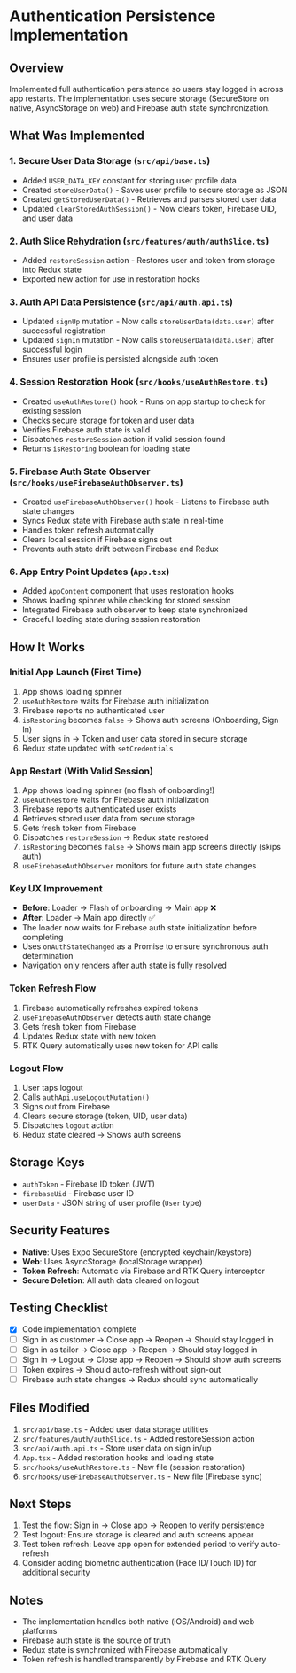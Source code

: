 # Authentication Persistence Implementation

## Overview
Implemented full authentication persistence so users stay logged in across app restarts. The implementation uses secure storage (SecureStore on native, AsyncStorage on web) and Firebase auth state synchronization.

## What Was Implemented

### 1. **Secure User Data Storage** (`src/api/base.ts`)
- Added `USER_DATA_KEY` constant for storing user profile data
- Created `storeUserData()` - Saves user profile to secure storage as JSON
- Created `getStoredUserData()` - Retrieves and parses stored user data
- Updated `clearStoredAuthSession()` - Now clears token, Firebase UID, and user data

### 2. **Auth Slice Rehydration** (`src/features/auth/authSlice.ts`)
- Added `restoreSession` action - Restores user and token from storage into Redux state
- Exported new action for use in restoration hooks

### 3. **Auth API Data Persistence** (`src/api/auth.api.ts`)
- Updated `signUp` mutation - Now calls `storeUserData(data.user)` after successful registration
- Updated `signIn` mutation - Now calls `storeUserData(data.user)` after successful login
- Ensures user profile is persisted alongside auth token

### 4. **Session Restoration Hook** (`src/hooks/useAuthRestore.ts`)
- Created `useAuthRestore()` hook - Runs on app startup to check for existing session
- Checks secure storage for token and user data
- Verifies Firebase auth state is valid
- Dispatches `restoreSession` action if valid session found
- Returns `isRestoring` boolean for loading state

### 5. **Firebase Auth State Observer** (`src/hooks/useFirebaseAuthObserver.ts`)
- Created `useFirebaseAuthObserver()` hook - Listens to Firebase auth state changes
- Syncs Redux state with Firebase auth state in real-time
- Handles token refresh automatically
- Clears local session if Firebase signs out
- Prevents auth state drift between Firebase and Redux

### 6. **App Entry Point Updates** (`App.tsx`)
- Added `AppContent` component that uses restoration hooks
- Shows loading spinner while checking for stored session
- Integrated Firebase auth observer to keep state synchronized
- Graceful loading state during session restoration

## How It Works

### **Initial App Launch (First Time)**
1. App shows loading spinner
2. `useAuthRestore` waits for Firebase auth initialization
3. Firebase reports no authenticated user
4. `isRestoring` becomes `false` → Shows auth screens (Onboarding, Sign In)
5. User signs in → Token and user data stored in secure storage
6. Redux state updated with `setCredentials`

### **App Restart (With Valid Session)**
1. App shows loading spinner (no flash of onboarding!)
2. `useAuthRestore` waits for Firebase auth initialization
3. Firebase reports authenticated user exists
4. Retrieves stored user data from secure storage
5. Gets fresh token from Firebase
6. Dispatches `restoreSession` → Redux state restored
7. `isRestoring` becomes `false` → Shows main app screens directly (skips auth)
8. `useFirebaseAuthObserver` monitors for future auth state changes

### **Key UX Improvement**
- **Before**: Loader → Flash of onboarding → Main app ❌
- **After**: Loader → Main app directly ✅
- The loader now waits for Firebase auth state initialization before completing
- Uses `onAuthStateChanged` as a Promise to ensure synchronous auth determination
- Navigation only renders after auth state is fully resolved

### **Token Refresh Flow**
1. Firebase automatically refreshes expired tokens
2. `useFirebaseAuthObserver` detects auth state change
3. Gets fresh token from Firebase
4. Updates Redux state with new token
5. RTK Query automatically uses new token for API calls

### **Logout Flow**
1. User taps logout
2. Calls `authApi.useLogoutMutation()`
3. Signs out from Firebase
4. Clears secure storage (token, UID, user data)
5. Dispatches `logout` action
6. Redux state cleared → Shows auth screens

## Storage Keys
- `authToken` - Firebase ID token (JWT)
- `firebaseUid` - Firebase user ID
- `userData` - JSON string of user profile (`User` type)

## Security Features
- **Native**: Uses Expo SecureStore (encrypted keychain/keystore)
- **Web**: Uses AsyncStorage (localStorage wrapper)
- **Token Refresh**: Automatic via Firebase and RTK Query interceptor
- **Secure Deletion**: All auth data cleared on logout

## Testing Checklist
- [x] Code implementation complete
- [ ] Sign in as customer → Close app → Reopen → Should stay logged in
- [ ] Sign in as tailor → Close app → Reopen → Should stay logged in
- [ ] Sign in → Logout → Close app → Reopen → Should show auth screens
- [ ] Token expires → Should auto-refresh without sign-out
- [ ] Firebase auth state changes → Redux should sync automatically

## Files Modified
1. `src/api/base.ts` - Added user data storage utilities
2. `src/features/auth/authSlice.ts` - Added restoreSession action
3. `src/api/auth.api.ts` - Store user data on sign in/up
4. `App.tsx` - Added restoration hooks and loading state
5. `src/hooks/useAuthRestore.ts` - New file (session restoration)
6. `src/hooks/useFirebaseAuthObserver.ts` - New file (Firebase sync)

## Next Steps
1. Test the flow: Sign in → Close app → Reopen to verify persistence
2. Test logout: Ensure storage is cleared and auth screens appear
3. Test token refresh: Leave app open for extended period to verify auto-refresh
4. Consider adding biometric authentication (Face ID/Touch ID) for additional security

## Notes
- The implementation handles both native (iOS/Android) and web platforms
- Firebase auth state is the source of truth
- Redux state is synchronized with Firebase automatically
- Token refresh is handled transparently by Firebase and RTK Query
